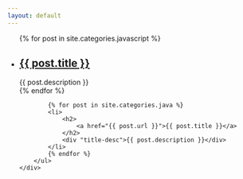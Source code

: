 ```yaml
---
layout: default
---
```

<div class="index-content">
	<div class="section">
        <ul class="artical-list">
            {% for post in site.categories.javascript %}
            <li>
                <h2>
                    <a href="{{ post.url }}">{{ post.title }}</a>
                </h2>
                <div "title-desc">{{ post.description }}</div>
            </li>
            {% endfor %}
            
            {% for post in site.categories.java %}
            <li>
                <h2>
                    <a href="{{ post.url }}">{{ post.title }}</a>
                </h2>
                <div "title-desc">{{ post.description }}</div>
            </li>
            {% endfor %}
        </ul>
    </div>
</div>
